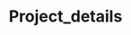 ---
title: "Project_details"
layout: category
permalink: /categories/Project_details/
author_profile: true
taxonomy: Project_details
sidebar:
    nav: "categories"
---